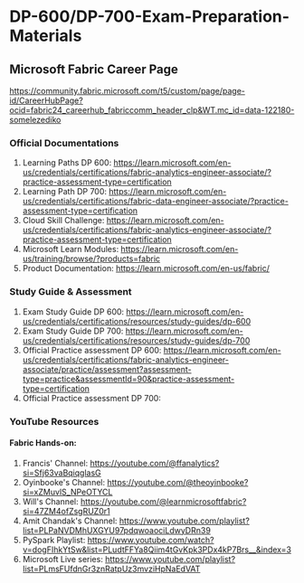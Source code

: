 # DP-600/DP-700-Exam-Preparation-Materials

## Microsoft Fabric Career Page
https://community.fabric.microsoft.com/t5/custom/page/page-id/CareerHubPage?ocid=fabric24_careerhub_fabriccomm_header_clp&WT.mc_id=data-122180-somelezediko

### Official Documentations 

1. Learning Paths DP 600: https://learn.microsoft.com/en-us/credentials/certifications/fabric-analytics-engineer-associate/?practice-assessment-type=certification
2. Learning Path DP 700: https://learn.microsoft.com/en-us/credentials/certifications/fabric-data-engineer-associate/?practice-assessment-type=certification
3. Cloud Skill Challenge:  https://learn.microsoft.com/en-us/credentials/certifications/fabric-analytics-engineer-associate/?practice-assessment-type=certification
4. Microsoft Learn Modules: https://learn.microsoft.com/en-us/training/browse/?products=fabric
5. Product Documentation: https://learn.microsoft.com/en-us/fabric/


### Study Guide & Assessment
1. Exam Study Guide DP 600: https://learn.microsoft.com/en-us/credentials/certifications/resources/study-guides/dp-600
2. Exam Study Guide DP 700: https://learn.microsoft.com/en-us/credentials/certifications/resources/study-guides/dp-700
3. Official Practice assessment DP 600: https://learn.microsoft.com/en-us/credentials/certifications/fabric-analytics-engineer-associate/practice/assessment?assessment-type=practice&assessmentId=90&practice-assessment-type=certification
4. Official Practice assessment DP 700: 


### YouTube Resources 
#### Fabric Hands-on: 
1. Francis' Channel: https://youtube.com/@ffanalytics?si=Sfj63vaBqiqglasG
2. Oyinbooke's Channel: https://youtube.com/@theoyinbooke?si=xZMuvlS_NPeOTYCL
3. Will's Channel: https://youtube.com/@learnmicrosoftfabric?si=47ZM4ofZsgRUZ0r1
4. Amit Chandak's Channel: https://www.youtube.com/playlist?list=PLPaNVDMhUXGYU97pdqwoaociLdwyDRn39
5. PySpark Playlist: https://www.youtube.com/watch?v=dogFIhkYtSw&list=PLudtFFYa8Qiim4tGvKpk3PDx4kP7Brs__&index=3
6. Microsoft Live series: https://www.youtube.com/playlist?list=PLmsFUfdnGr3znRatpUz3mvziHpNaEdVAT





